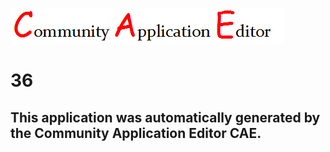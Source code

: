 ![CAE](https://github.com/PhilCAEOrg/CAE-Deployment-Temp/blob/master/img/logo.png)  

36
===================


This application was automatically generated by the Community Application Editor CAE.  
---------------
